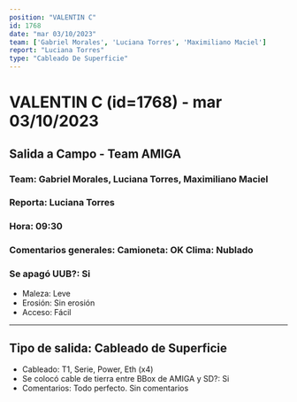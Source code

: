 ```yaml
---
position: "VALENTIN C"
id: 1768
date: "mar 03/10/2023"
team: ['Gabriel Morales', 'Luciana Torres', 'Maximiliano Maciel']
report: "Luciana Torres"
type: "Cableado De Superficie"
---
```


# VALENTIN C (id=1768) - mar 03/10/2023
## Salida a Campo - Team AMIGA
### Team: Gabriel Morales, Luciana Torres, Maximiliano Maciel
### Reporta: Luciana Torres
### Hora: 09:30
### Comentarios generales: Camioneta: OK          Clima: Nublado 
### Se apagó UUB?: Si 
- Maleza: Leve
- Erosión: Sin erosión
- Acceso: Fácil
---------
## Tipo de salida: Cableado de Superficie
   - Cableado: T1, Serie, Power, Eth (x4)
   - Se colocó cable de tierra entre BBox de AMIGA y SD?: Si
   - Comentarios: Todo perfecto. Sin comentarios 
